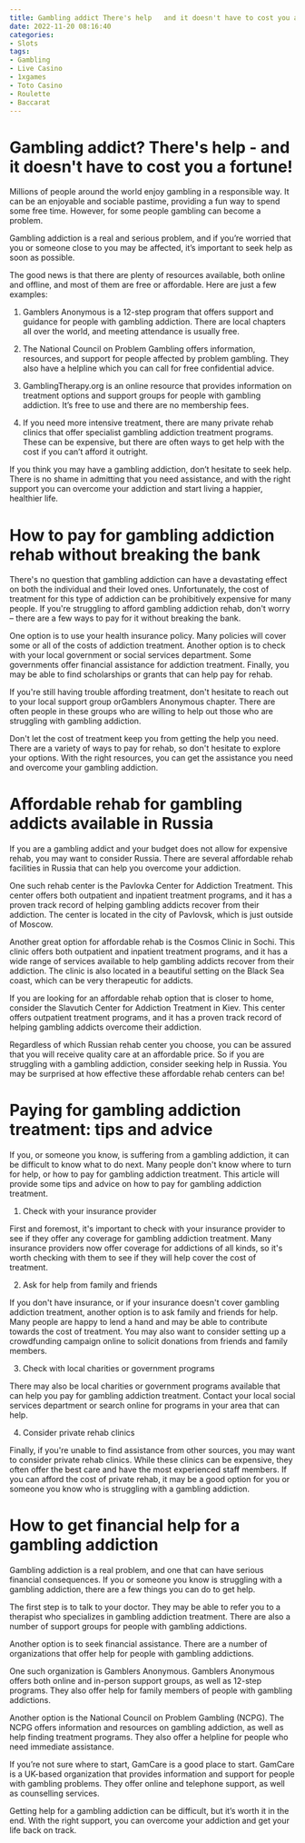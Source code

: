 ```yaml
---
title: Gambling addict There's help   and it doesn't have to cost you a fortune!
date: 2022-11-20 08:16:40
categories:
- Slots
tags:
- Gambling
- Live Casino
- 1xgames
- Toto Casino
- Roulette
- Baccarat
---
```



#  Gambling addict? There's help - and it doesn't have to cost you a fortune!

Millions of people around the world enjoy gambling in a responsible way. It can be an enjoyable and sociable pastime, providing a fun way to spend some free time. However, for some people gambling can become a problem.

Gambling addiction is a real and serious problem, and if you’re worried that you or someone close to you may be affected, it’s important to seek help as soon as possible.

The good news is that there are plenty of resources available, both online and offline, and most of them are free or affordable. Here are just a few examples:

1) Gamblers Anonymous is a 12-step program that offers support and guidance for people with gambling addiction. There are local chapters all over the world, and meeting attendance is usually free.

2) The National Council on Problem Gambling offers information, resources, and support for people affected by problem gambling. They also have a helpline which you can call for free confidential advice.

3) GamblingTherapy.org is an online resource that provides information on treatment options and support groups for people with gambling addiction. It’s free to use and there are no membership fees.

4) If you need more intensive treatment, there are many private rehab clinics that offer specialist gambling addiction treatment programs. These can be expensive, but there are often ways to get help with the cost if you can’t afford it outright.

If you think you may have a gambling addiction, don’t hesitate to seek help. There is no shame in admitting that you need assistance, and with the right support you can overcome your addiction and start living a happier, healthier life.

#  How to pay for gambling addiction rehab without breaking the bank

There's no question that gambling addiction can have a devastating effect on both the individual and their loved ones. Unfortunately, the cost of treatment for this type of addiction can be prohibitively expensive for many people. If you're struggling to afford gambling addiction rehab, don't worry – there are a few ways to pay for it without breaking the bank.

One option is to use your health insurance policy. Many policies will cover some or all of the costs of addiction treatment. Another option is to check with your local government or social services department. Some governments offer financial assistance for addiction treatment. Finally, you may be able to find scholarships or grants that can help pay for rehab.

If you're still having trouble affording treatment, don't hesitate to reach out to your local support group orGamblers Anonymous chapter. There are often people in these groups who are willing to help out those who are struggling with gambling addiction.

Don't let the cost of treatment keep you from getting the help you need. There are a variety of ways to pay for rehab, so don't hesitate to explore your options. With the right resources, you can get the assistance you need and overcome your gambling addiction.

#  Affordable rehab for gambling addicts available in Russia

If you are a gambling addict and your budget does not allow for expensive rehab, you may want to consider Russia. There are several affordable rehab facilities in Russia that can help you overcome your addiction.

One such rehab center is the Pavlovka Center for Addiction Treatment. This center offers both outpatient and inpatient treatment programs, and it has a proven track record of helping gambling addicts recover from their addiction. The center is located in the city of Pavlovsk, which is just outside of Moscow.

Another great option for affordable rehab is the Cosmos Clinic in Sochi. This clinic offers both outpatient and inpatient treatment programs, and it has a wide range of services available to help gambling addicts recover from their addiction. The clinic is also located in a beautiful setting on the Black Sea coast, which can be very therapeutic for addicts.

If you are looking for an affordable rehab option that is closer to home, consider the Slavutich Center for Addiction Treatment in Kiev. This center offers outpatient treatment programs, and it has a proven track record of helping gambling addicts overcome their addiction.

Regardless of which Russian rehab center you choose, you can be assured that you will receive quality care at an affordable price. So if you are struggling with a gambling addiction, consider seeking help in Russia. You may be surprised at how effective these affordable rehab centers can be!

#  Paying for gambling addiction treatment: tips and advice

If you, or someone you know, is suffering from a gambling addiction, it can be difficult to know what to do next. Many people don't know where to turn for help, or how to pay for gambling addiction treatment. This article will provide some tips and advice on how to pay for gambling addiction treatment.

1. Check with your insurance provider

First and foremost, it's important to check with your insurance provider to see if they offer any coverage for gambling addiction treatment. Many insurance providers now offer coverage for addictions of all kinds, so it's worth checking with them to see if they will help cover the cost of treatment.

2. Ask for help from family and friends

If you don't have insurance, or if your insurance doesn't cover gambling addiction treatment, another option is to ask family and friends for help. Many people are happy to lend a hand and may be able to contribute towards the cost of treatment. You may also want to consider setting up a crowdfunding campaign online to solicit donations from friends and family members.

3. Check with local charities or government programs

There may also be local charities or government programs available that can help you pay for gambling addiction treatment. Contact your local social services department or search online for programs in your area that can help.

4. Consider private rehab clinics

Finally, if you're unable to find assistance from other sources, you may want to consider private rehab clinics. While these clinics can be expensive, they often offer the best care and have the most experienced staff members. If you can afford the cost of private rehab, it may be a good option for you or someone you know who is struggling with a gambling addiction.

#  How to get financial help for a gambling addiction

Gambling addiction is a real problem, and one that can have serious financial consequences. If you or someone you know is struggling with a gambling addiction, there are a few things you can do to get help.

The first step is to talk to your doctor. They may be able to refer you to a therapist who specializes in gambling addiction treatment. There are also a number of support groups for people with gambling addictions.

Another option is to seek financial assistance. There are a number of organizations that offer help for people with gambling addictions.

One such organization is Gamblers Anonymous. Gamblers Anonymous offers both online and in-person support groups, as well as 12-step programs. They also offer help for family members of people with gambling addictions.

Another option is the National Council on Problem Gambling (NCPG). The NCPG offers information and resources on gambling addiction, as well as help finding treatment programs. They also offer a helpline for people who need immediate assistance.

If you’re not sure where to start, GamCare is a good place to start. GamCare is a UK-based organization that provides information and support for people with gambling problems. They offer online and telephone support, as well as counselling services.

Getting help for a gambling addiction can be difficult, but it’s worth it in the end. With the right support, you can overcome your addiction and get your life back on track.